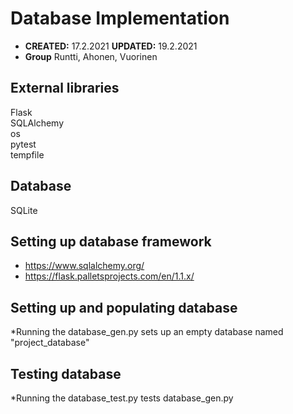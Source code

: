 # Database Implementation
* **CREATED:** 17.2.2021
**UPDATED:** 19.2.2021
* **Group** Runtti, Ahonen, Vuorinen
## External libraries
Flask<br>
SQLAlchemy<br>
os<br>
pytest<br>
tempfile<br>

## Database
SQLite

## Setting up database framework
* https://www.sqlalchemy.org/ <br>
* https://flask.palletsprojects.com/en/1.1.x/

## Setting up and populating database
*Running the database_gen.py sets up an empty database named "project_database"

## Testing database
*Running the database_test.py tests database_gen.py 
